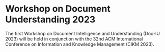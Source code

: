 # Workshop on Document Understanding 2023

The first Workshop on Document Intelligence and Understanding (Doc-IU 2023) will be held in conjunction with the 32nd ACM International Conference on Information and Knowledge Management (CIKM 2023).
